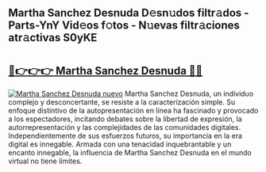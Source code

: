 ## Martha Sanchez Desnuda D𝚎sn𝚞dos filtr𝚊dos - Parts-YnY Vid𝚎os f𝚘tos - N𝚞evas filtr𝚊ciones atr𝚊ctivas S0yKE

# <h2><a href="http://mbcxha.tromn.icu/?c=Martha+Sanchez+Desnuda">🔗👉👉👉 Martha Sanchez Desnuda 🔗🔗</a></h2>

[![Martha Sanchez Desnuda nuevo](https://i.imgur.com/pEAQMta.gif)](http://mbcxha.tromn.icu/?c=Martha+Sanchez+Desnuda)
Martha Sanchez Desnuda, un individuo complejo y desconcertante, se resiste a la caracterización simple. Su enfoque distintivo de la autopresentación en línea ha fascinado y provocado a los espectadores, incitando debates sobre la libertad de expresión, la autorrepresentación y las complejidades de las comunidades digitales. Independientemente de sus esfuerzos futuros, su importancia en la era digital es innegable. Armada con una tenacidad inquebrantable y un encanto innegable, la influencia de Martha Sanchez Desnuda en el mundo virtual no tiene límites.
